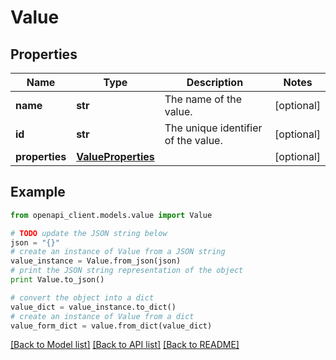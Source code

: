 # Value


## Properties
Name | Type | Description | Notes
------------ | ------------- | ------------- | -------------
**name** | **str** | The name of the value. | [optional] 
**id** | **str** | The unique identifier of the value. | [optional] 
**properties** | [**ValueProperties**](ValueProperties.md) |  | [optional] 

## Example

```python
from openapi_client.models.value import Value

# TODO update the JSON string below
json = "{}"
# create an instance of Value from a JSON string
value_instance = Value.from_json(json)
# print the JSON string representation of the object
print Value.to_json()

# convert the object into a dict
value_dict = value_instance.to_dict()
# create an instance of Value from a dict
value_form_dict = value.from_dict(value_dict)
```
[[Back to Model list]](../README.md#documentation-for-models) [[Back to API list]](../README.md#documentation-for-api-endpoints) [[Back to README]](../README.md)



